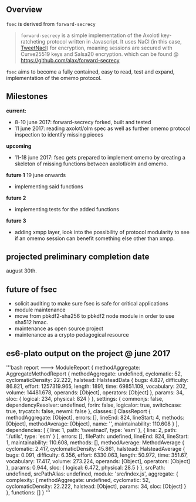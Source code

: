Overview
--------
`fsec` is derived from `forward-secrecy`

> `forward-secrecy` is a simple implementation of the Axolotl key-ratcheting protocol written in Javascript. It uses NaCl (in this case, [TweetNacl](https://github.com/dchest/tweetnacl-js)) for encryption, meaning sessions are secured with Curve25519 keys and Salsa20 encryption.
which can be found @ https://github.com/alax/forward-secrecy


`fsec` aims to become a fully contained, easy to read, test and expand, implementation of the omemo protocol.


Milestones
--------

**current:**

 
* 8-10 june 2017:  forward-secrecy forked, built and tested 
* 11 june 2017: reading axolotl/olm spec as well as further omemo protocol inspection to identify missing pieces


**upcoming**

* 11-18 june 2017: fsec gets prepared to implement omemo by creating a skeleton of missing functions between axolotl/olm and omemo.

**future 1**
19 june onwards

* implementing said functions

**future 2**

* implementing tests for the added functions

**future 3**

* adding xmpp layer, look into the possibility of protocol modularity to see if an omemo session can benefit something else other than xmpp.



projected preliminary completion date
----------
august 30th.

future of fsec
----------

* solicit auditing to make sure fsec is safe for critical applications
* module maintenance
* move from pbkdf2-sha256 to pbkdf2 node module in order to use sha512 hmac.
* maintenance as open source project
* maintenance as a crypto pedagogical resource

es6-plato output on the project @ june 2017
---------
'''bash
report ---> ModuleReport {
  methodAggregate: 
   AggregateMethodReport {
     methodAggregate: undefined,
     cyclomatic: 52,
     cyclomaticDensity: 22.222,
     halstead: 
      HalsteadData {
        bugs: 4.827,
        difficulty: 86.821,
        effort: 1257319.965,
        length: 1891,
        time: 69851.109,
        vocabulary: 202,
        volume: 14481.678,
        operands: [Object],
        operators: [Object] },
     params: 34,
     sloc: { logical: 234, physical: 824 } },
  settings: 
   { commonjs: false,
     dependencyResolver: undefined,
     forin: false,
     logicalor: true,
     switchcase: true,
     trycatch: false,
     newmi: false },
  classes: 
   [ ClassReport {
       methodAggregate: [Object],
       errors: [],
       lineEnd: 824,
       lineStart: 4,
       methods: [Object],
       methodAverage: [Object],
       name: '<anonymous>',
       maintainability: 110.608 } ],
  dependencies: 
   [ { line: 1, path: 'tweetnacl', type: 'esm' },
     { line: 2, path: './utils', type: 'esm' } ],
  errors: [],
  filePath: undefined,
  lineEnd: 824,
  lineStart: 1,
  maintainability: 110.608,
  methods: [],
  methodAverage: 
   MethodAverage {
     cyclomatic: 2.417,
     cyclomaticDensity: 45.861,
     halstead: 
      HalsteadAverage {
        bugs: 0.091,
        difficulty: 6.356,
        effort: 6330.063,
        length: 50.972,
        time: 351.67,
        vocabulary: 17.417,
        volume: 273.224,
        operands: [Object],
        operators: [Object] },
     params: 0.944,
     sloc: { logical: 6.472, physical: 28.5 } },
  srcPath: undefined,
  srcPathAlias: undefined,
  module: 'src/index.js',
  aggregate: 
   { complexity: 
      { methodAggregate: undefined,
        cyclomatic: 52,
        cyclomaticDensity: 22.222,
        halstead: [Object],
        params: 34,
        sloc: [Object] } },
  functions: [] }
'''
